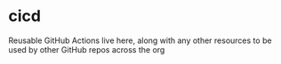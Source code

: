 # cicd
Reusable GitHub Actions live here, along with any other resources to be used by other GitHub repos across the org
